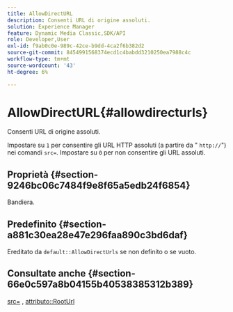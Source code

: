```yaml
---
title: AllowDirectURL
description: Consenti URL di origine assoluti.
solution: Experience Manager
feature: Dynamic Media Classic,SDK/API
role: Developer,User
exl-id: f9ab0c0e-989c-42ce-b9dd-4ca2f6b382d2
source-git-commit: 8454991568374ecd1c4babdd3210250ea7988c4c
workflow-type: tm+mt
source-wordcount: '43'
ht-degree: 6%

---
```


# AllowDirectURL{#allowdirecturls}

Consenti URL di origine assoluti.

Impostare su `1` per consentire gli URL HTTP assoluti (a partire da &quot; `http://`&quot;) nei comandi `src=`. Impostare su `0` per non consentire gli URL assoluti.

## Proprietà {#section-9246bc06c7484f9e8f65a5edb24f6854}

Bandiera.

## Predefinito {#section-a881c30ea28e47e296faa890c3bd6daf}

Ereditato da `default::AllowDirectUrls` se non definito o se vuoto.

## Consultate anche {#section-66e0c597a8b04155b40538385312b389}

[src=](../../../../../ir-api/http-protocol/image-rendering-api-ref/c-ir-http-protocol-ref/c-ir-http-protocol-command-reference/r-ir-src.md#reference-62c98abad22149d68d405ed6aaff8272) , [attributo::RootUrl](../../../../../ir-api/material-cat/image-rendering-api-ref/c-ir-material-catalog/c-ir-attributes-reference/r-ir-rooturl.md#reference-b8d706a573814802bd6794223cc78402)
